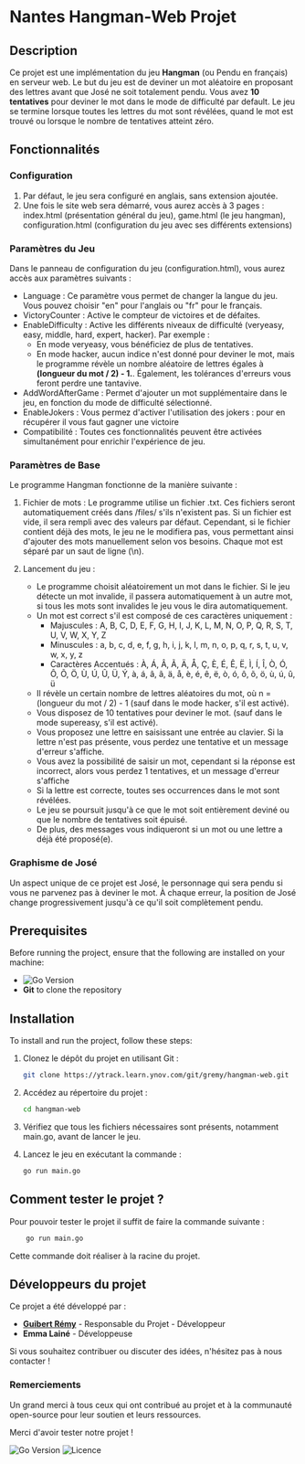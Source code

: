 # Nantes Hangman-Web Projet

## Description

Ce projet est une implémentation du jeu **Hangman** (ou Pendu en français) en serveur web. Le but du jeu est de deviner un mot aléatoire en proposant des lettres avant que José ne soit totalement pendu. Vous avez **10 tentatives** pour deviner le mot dans le mode de difficulté par default. Le jeu se termine lorsque toutes les lettres du mot sont révélées, quand le mot est trouvé ou lorsque le nombre de tentatives atteint zéro.

## Fonctionnalités

### Configuration
1. Par défaut, le jeu sera configuré en anglais, sans extension ajoutée.
2. Une fois le site web sera démarré, vous aurez accès à 3 pages : index.html (présentation général du jeu), game.html (le jeu hangman), configuration.html (configuration du jeu avec ses différents extensions)

### Paramètres du Jeu
Dans le panneau de configuration du jeu (configuration.html), vous aurez accès aux paramètres suivants :
- Language : Ce paramètre vous permet de changer la langue du jeu. Vous pouvez choisir "en" pour l'anglais ou "fr" pour le français.
- VictoryCounter : Active le compteur de victoires et de défaites.
- EnableDifficulty : Active les différents niveaux de difficulté (veryeasy, easy, middle, hard, expert, hacker). Par exemple :
    - En mode veryeasy, vous bénéficiez de plus de tentatives. 
    - En mode hacker, aucun indice n'est donné pour deviner le mot, mais le programme révèle un nombre aléatoire de lettres égales à **(longueur du mot / 2) - 1.**. Également, les tolérances d'erreurs vous feront perdre une tantavive.
- AddWordAfterGame : Permet d'ajouter un mot supplémentaire dans le jeu, en fonction du mode de difficulté sélectionné.
- EnableJokers : Vous permez d'activer l'utilisation des jokers : pour en récupérer il vous faut gagner une victoire
- Compatibilité : Toutes ces fonctionnalités peuvent être activées simultanément pour enrichir l'expérience de jeu.

### Paramètres de Base
Le programme Hangman fonctionne de la manière suivante :

1. Fichier de mots : Le programme utilise un fichier .txt. Ces fichiers seront automatiquement créés dans /files/ s'ils n'existent pas. Si un fichier est vide, il sera rempli avec des valeurs par défaut. Cependant, si le fichier contient déjà des mots, le jeu ne le modifiera pas, vous permettant ainsi d'ajouter des mots manuellement selon vos besoins. Chaque mot est séparé par un saut de ligne (\n).

2. Lancement du jeu :
    - Le programme choisit aléatoirement un mot dans le fichier. Si le jeu détecte un mot invalide, il passera automatiquement à un autre mot, si tous les mots sont invalides le jeu vous le dira automatiquement.
    - Un mot est correct s'il est composé de ces caractères uniquement :
        - Majuscules : A, B, C, D, E, F, G, H, I, J, K, L, M, N, O, P, Q, R, S, T, U, V, W, X, Y, Z
        - Minuscules : a, b, c, d, e, f, g, h, i, j, k, l, m, n, o, p, q, r, s, t, u, v, w, x, y, z
        - Caractères Accentués : À, Á, Â, Ã, Ä, Å, Ç, È, É, Ê, Ë, Ì, Í, Î, Ò, Ó, Ô, Õ, Ö, Ù, Ú, Û, Ü, Ý, à, á, â, ã, ä, å, è, é, ê, ë, ò, ó, ô, õ, ö, ù, ú, û, ü
    - Il révèle un certain nombre de lettres aléatoires du mot, où n = (longueur du mot / 2) - 1 (sauf dans le mode hacker, s'il est activé).
    - Vous disposez de 10 tentatives pour deviner le mot. (sauf dans le mode supereasy, s'il est activé).
    - Vous proposez une lettre en saisissant une entrée au clavier. Si la lettre n'est pas présente, vous perdez une tentative et un message d'erreur s'affiche.
    - Vous avez la possibilité de saisir un mot, cependant si la réponse est incorrect, alors vous perdez 1 tentatives, et un message d'erreur s'affiche
    - Si la lettre est correcte, toutes ses occurrences dans le mot sont révélées.
    - Le jeu se poursuit jusqu'à ce que le mot soit entièrement deviné ou que le nombre de tentatives soit épuisé.
    - De plus, des messages vous indiqueront si un mot ou une lettre a déjà été proposé(e).

### Graphisme de José

Un aspect unique de ce projet est José, le personnage qui sera pendu si vous ne parvenez pas à deviner le mot. 
À chaque erreur, la position de José change progressivement jusqu'à ce qu'il soit complètement pendu. 

## Prerequisites

Before running the project, ensure that the following are installed on your machine:

- ![Go Version](https://img.shields.io/badge/Go-1.23-blue)
- **Git** to clone the repository

## Installation

To install and run the project, follow these steps:

1. Clonez le dépôt du projet en utilisant Git :
   ```bash
   git clone https://ytrack.learn.ynov.com/git/gremy/hangman-web.git
   ```
2. Accédez au répertoire du projet :
   ```bash
   cd hangman-web
   ```
3. Vérifiez que tous les fichiers nécessaires sont présents, notamment main.go, avant de lancer le jeu.

4. Lancez le jeu en exécutant la commande :
   ```bash
   go run main.go
   ```
## Comment tester le projet ?

Pour pouvoir tester le projet il suffit de faire la commande suivante :

```bash
    go run main.go
```
Cette commande doit réaliser à la racine du projet.

## Développeurs du projet

Ce projet a été développé par :

- **[Guibert Rémy](https://github.com/thedevrems)** - Responsable du Projet  - Développeur
- **Emma Lainé** - Développeuse

Si vous souhaitez contribuer ou discuter des idées, n'hésitez pas à nous contacter !

### Remerciements

Un grand merci à tous ceux qui ont contribué au projet et à la communauté open-source pour leur soutien et leurs ressources.


Merci d'avoir tester notre projet !

![Go Version](https://img.shields.io/badge/Go-1.23-blue)
![Licence](https://img.shields.io/badge/License-MIT-green)
